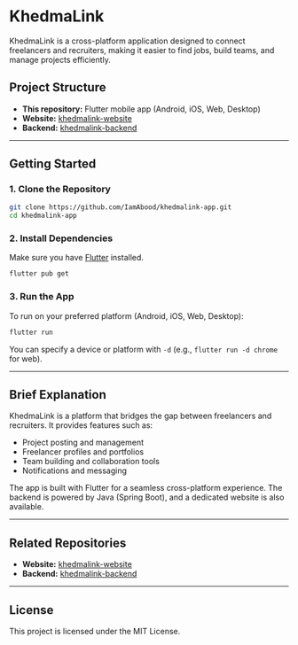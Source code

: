 # KhedmaLink

KhedmaLink is a cross-platform application designed to connect freelancers and recruiters, making it easier to find jobs, build teams, and manage projects efficiently.

## Project Structure
- **This repository:** Flutter mobile app (Android, iOS, Web, Desktop)
- **Website:** [khedmalink-website](https://github.com/IamAbood/khedmalink-website)
- **Backend:** [khedmalink-backend](https://github.com/IamAbood/khedmalink-backend)

---

## Getting Started

### 1. Clone the Repository
```bash
git clone https://github.com/IamAbood/khedmalink-app.git
cd khedmalink-app
```

### 2. Install Dependencies
Make sure you have [Flutter](https://flutter.dev/docs/get-started/install) installed.

```bash
flutter pub get
```

### 3. Run the App
To run on your preferred platform (Android, iOS, Web, Desktop):

```bash
flutter run
```

You can specify a device or platform with `-d` (e.g., `flutter run -d chrome` for web).

---

## Brief Explanation
KhedmaLink is a platform that bridges the gap between freelancers and recruiters. It provides features such as:
- Project posting and management
- Freelancer profiles and portfolios
- Team building and collaboration tools
- Notifications and messaging

The app is built with Flutter for a seamless cross-platform experience. The backend is powered by Java (Spring Boot), and a dedicated website is also available.

---

## Related Repositories
- **Website:** [khedmalink-website](https://github.com/IamAbood/khedmalink-website)
- **Backend:** [khedmalink-backend](https://github.com/IamAbood/khedmalink-backend)

---

## License
This project is licensed under the MIT License.
